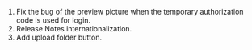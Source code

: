 1. Fix the bug of the preview picture when the temporary authorization code is used for login.
2. Release Notes internationalization.
3. Add upload folder button.
